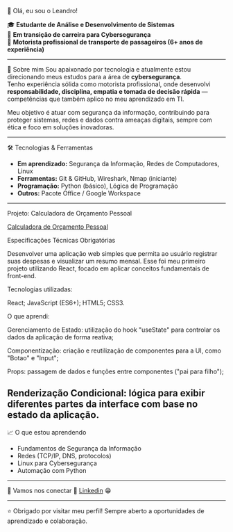  👋 Olá, eu sou o Leandro!

🎓 **Estudante de Análise e Desenvolvimento de Sistemas**  
🔐 **Em transição de carreira para Cybersegurança**  
🚖 **Motorista profissional de transporte de passageiros (6+ anos de experiência)**  

---

 🌟 Sobre mim
Sou apaixonado por tecnologia e atualmente estou direcionando meus estudos para a área de **cybersegurança**.  
Tenho experiência sólida como motorista profissional, onde desenvolvi **responsabilidade, disciplina, empatia e tomada de decisão rápida** — competências que também aplico no meu aprendizado em TI.  

Meu objetivo é atuar com segurança da informação, contribuindo para proteger sistemas, redes e dados contra ameaças digitais, sempre com ética e foco em soluções inovadoras.  

---

 🛠️ Tecnologias & Ferramentas
- **Em aprendizado:** Segurança da Informação, Redes de Computadores, Linux  
- **Ferramentas:** Git & GitHub, Wireshark, Nmap (iniciante)  
- **Programação:** Python (básico), Lógica de Programação  
- **Outros:** Pacote Office / Google Workspace

---

  Projeto: Calculadora de Orçamento Pessoal
  
  <a href="https://github.com/Leandro-Baraldi/Calculadora-simples" target="_blank">Calculadora de Orçamento Pessoal</a>

Especificações Técnicas Obrigatórias

Desenvolver uma aplicação web simples que permita ao usuário registrar suas despesas e visualizar um resumo mensal. Esse foi meu primeiro projeto utilizando React, focado em aplicar conceitos fundamentais de front-end.

Tecnologias utilizadas:

React;
JavaScript (ES6+);
HTML5;
CSS3.

O que aprendi:

Gerenciamento de Estado: utilização do hook "useState" para controlar os dados da aplicação de forma reativa;

Componentização: criação e reutilização de componentes para a UI, como "Botao" e "Input";

Props: passagem de dados e funções entre componentes ("pai para filho");

Renderização Condicional: lógica para exibir diferentes partes da interface com base no estado da aplicação.
---

 📈 O que estou aprendendo
- Fundamentos de Segurança da Informação  
- Redes (TCP/IP, DNS, protocolos)  
- Linux para Cybersegurança  
- Automação com Python  

---

 🤝 Vamos nos conectar
📌 <a href="https://www.linkedin.com/in/leandro-baraldi" target="_blank">Linkedin</a> 😁

---

⭐ Obrigado por visitar meu perfil! Sempre aberto a oportunidades de aprendizado e colaboração.  


